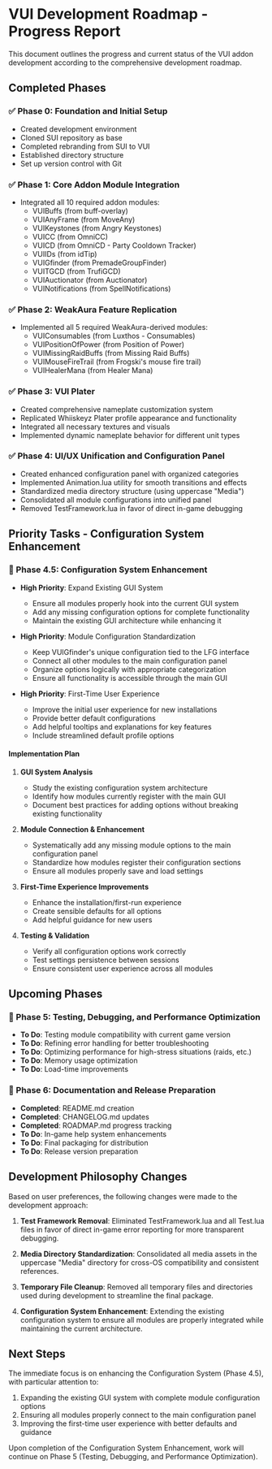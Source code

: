 # VUI Development Roadmap - Progress Report

This document outlines the progress and current status of the VUI addon development according to the comprehensive development roadmap.

## Completed Phases

### ✅ Phase 0: Foundation and Initial Setup
- Created development environment
- Cloned SUI repository as base
- Completed rebranding from SUI to VUI
- Established directory structure
- Set up version control with Git

### ✅ Phase 1: Core Addon Module Integration
- Integrated all 10 required addon modules:
  - VUIBuffs (from buff-overlay)
  - VUIAnyFrame (from MoveAny)
  - VUIKeystones (from Angry Keystones)
  - VUICC (from OmniCC)
  - VUICD (from OmniCD - Party Cooldown Tracker)
  - VUIIDs (from idTip)
  - VUIGfinder (from PremadeGroupFinder)
  - VUITGCD (from TrufiGCD)
  - VUIAuctionator (from Auctionator)
  - VUINotifications (from SpellNotifications)

### ✅ Phase 2: WeakAura Feature Replication
- Implemented all 5 required WeakAura-derived modules:
  - VUIConsumables (from Luxthos - Consumables)
  - VUIPositionOfPower (from Position of Power)
  - VUIMissingRaidBuffs (from Missing Raid Buffs)
  - VUIMouseFireTrail (from Frogski's mouse fire trail)
  - VUIHealerMana (from Healer Mana)

### ✅ Phase 3: VUI Plater
- Created comprehensive nameplate customization system
- Replicated Whiiskeyz Plater profile appearance and functionality
- Integrated all necessary textures and visuals
- Implemented dynamic nameplate behavior for different unit types

### ✅ Phase 4: UI/UX Unification and Configuration Panel
- Created enhanced configuration panel with organized categories
- Implemented Animation.lua utility for smooth transitions and effects
- Standardized media directory structure (using uppercase "Media")
- Consolidated all module configurations into unified panel
- Removed TestFramework.lua in favor of direct in-game debugging

## Priority Tasks - Configuration System Enhancement

### 🔴 Phase 4.5: Configuration System Enhancement
- **High Priority**: Expand Existing GUI System
  - Ensure all modules properly hook into the current GUI system
  - Add any missing configuration options for complete functionality
  - Maintain the existing GUI architecture while enhancing it
  
- **High Priority**: Module Configuration Standardization
  - Keep VUIGfinder's unique configuration tied to the LFG interface
  - Connect all other modules to the main configuration panel
  - Organize options logically with appropriate categorization
  - Ensure all functionality is accessible through the main GUI
  
- **High Priority**: First-Time User Experience
  - Improve the initial user experience for new installations
  - Provide better default configurations
  - Add helpful tooltips and explanations for key features
  - Include streamlined default profile options

#### Implementation Plan
1. **GUI System Analysis**
   - Study the existing configuration system architecture
   - Identify how modules currently register with the main GUI
   - Document best practices for adding options without breaking existing functionality
   
2. **Module Connection & Enhancement**
   - Systematically add any missing module options to the main configuration panel
   - Standardize how modules register their configuration sections
   - Ensure all modules properly save and load settings
   
3. **First-Time Experience Improvements**
   - Enhance the installation/first-run experience
   - Create sensible defaults for all options
   - Add helpful guidance for new users

4. **Testing & Validation**
   - Verify all configuration options work correctly
   - Test settings persistence between sessions
   - Ensure consistent user experience across all modules

## Upcoming Phases

### 🔄 Phase 5: Testing, Debugging, and Performance Optimization
- **To Do**: Testing module compatibility with current game version
- **To Do**: Refining error handling for better troubleshooting
- **To Do**: Optimizing performance for high-stress situations (raids, etc.)
- **To Do**: Memory usage optimization
- **To Do**: Load-time improvements

### 🔄 Phase 6: Documentation and Release Preparation
- **Completed**: README.md creation
- **Completed**: CHANGELOG.md updates
- **Completed**: ROADMAP.md progress tracking
- **To Do**: In-game help system enhancements
- **To Do**: Final packaging for distribution
- **To Do**: Release version preparation

## Development Philosophy Changes

Based on user preferences, the following changes were made to the development approach:

1. **Test Framework Removal**: Eliminated TestFramework.lua and all Test.lua files in favor of direct in-game error reporting for more transparent debugging.

2. **Media Directory Standardization**: Consolidated all media assets in the uppercase "Media" directory for cross-OS compatibility and consistent references.

3. **Temporary File Cleanup**: Removed all temporary files and directories used during development to streamline the final package.

4. **Configuration System Enhancement**: Extending the existing configuration system to ensure all modules are properly integrated while maintaining the current architecture.

## Next Steps

The immediate focus is on enhancing the Configuration System (Phase 4.5), with particular attention to:

1. Expanding the existing GUI system with complete module configuration options
2. Ensuring all modules properly connect to the main configuration panel
3. Improving the first-time user experience with better defaults and guidance

Upon completion of the Configuration System Enhancement, work will continue on Phase 5 (Testing, Debugging, and Performance Optimization).